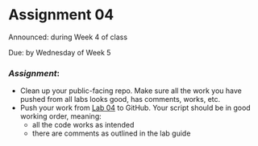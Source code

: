 # Assignment 04

Announced: during Week 4 of class

Due: by Wednesday of Week 5

### *Assignment*:
+ Clean up your public-facing repo.  Make sure all the work you have pushed from all labs looks good, has comments, works, etc.
+ Push your work from [Lab 04](https://github.com/flaxmans/CompBio_on_git/blob/master/Labs/Lab04/Lab04_ForLoops.md) to GitHub.  Your script should be in good working order, meaning:   
    + all the code works as intended
    + there are comments as outlined in the lab guide
